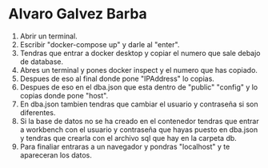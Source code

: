 # Alvaro Galvez Barba
1. Abrir un terminal.
2. Escribir "docker-compose up" y darle al "enter".
3. Tendras que entrar a docker desktop y copiar el numero que sale debajo de database.
4. Abres un terminal y pones docker inspect y el numero que has copiado.
5. Despues de eso al final donde pone "IPAddress" lo copias.
6. Despues de eso en el dba.json que esta dentro de "public" "config" y lo copias donde pone "host".
7. En dba.json tambien tendras que cambiar el usuario y contraseña si son diferentes.
8. Si la base de datos no se ha creado en el contenedor tendras que entrar a workbench con el usuario y contraseña que hayas puesto en dba.json y tendras que crearla con el archivo sql que hay en la carpeta db.
9. Para finaliar entraras a un navegador y pondras "localhost" y te apareceran los datos.